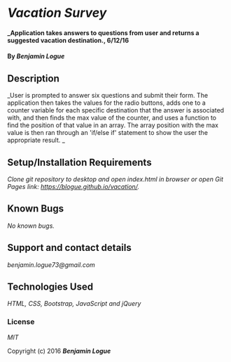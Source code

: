 # _Vacation Survey_

#### _Application takes answers to questions from user and returns a suggested vacation destination., 6/12/16
#### By _**Benjamin Logue**_

## Description

_User is prompted to answer six questions and submit their form. The application then takes the values for the radio buttons, adds one to a counter variable for each specific destination that the answer is associated with, and then finds the max value of the counter, and uses a function to find the position of that value in an array. The array position with the max value is then ran through an 'if/else if' statement to show the user the appropriate result. _

## Setup/Installation Requirements

_Clone git repository to desktop and open index.html in browser or open Git Pages link: https://blogue.github.io/vacation/._

## Known Bugs

_No known bugs._

## Support and contact details

_benjamin.logue73@gmail.com_

## Technologies Used

_HTML, CSS, Bootstrap, JavaScript and jQuery_

### License

*MIT*

Copyright (c) 2016 **_Benjamin Logue_**
